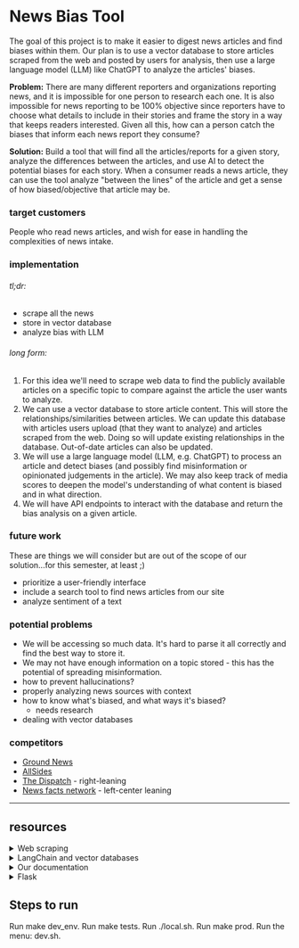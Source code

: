 

News Bias Tool
=============
The goal of this project is to make it easier to digest news articles and find biases within them. Our plan is to use a vector database to store articles scraped from the web and posted by users for analysis, then use a large language model (LLM) like ChatGPT to analyze the articles' biases.

**Problem:** There are many different reporters and organizations reporting news, and it is impossible for one person to research each one. It is also impossible for news reporting to be 100% objective since reporters have to choose what details to include in their stories and frame the story in a way that keeps readers interested. Given all this, how can a person catch the biases that inform each news report they consume?

**Solution:** Build a tool that will find all the articles/reports for a given story, analyze the differences between the articles, and use AI to detect the potential biases for each story. When a consumer reads a news article, they can use the tool analyze "between the lines" of the article and get a sense of how biased/objective that article may be.
### target customers
People who read news articles, and wish for ease in handling the complexities of news intake.
### implementation
###### tl;dr:
- scrape all the news
- store in vector database
- analyze bias with LLM
###### long form:
1. For this idea we'll need to scrape web data to find the publicly available articles on a specific topic to compare against the article the user wants to analyze.
2. We can use a vector database to store article content. This will store the relationships/similarities between articles. We can update this database with articles users upload (that they want to analyze) and articles scraped from the web. Doing so will update existing relationships in the database. Out-of-date articles can also be updated.
3. We will use a large language model (LLM, e.g. ChatGPT) to process an article and detect biases (and possibly find misinformation or opinionated judgements in the article). We may also keep track of media scores to deepen the model's understanding of what content is biased and in what direction.
4. We will have API endpoints to interact with the database and return the bias analysis on a given article.

### future work
These are things we will consider but are out of the scope of our solution...for this semester, at least ;)
- prioritize a user-friendly interface
- include a search tool to find news articles from our site
- analyze sentiment of a text

### potential problems
- We will be accessing so much data. It's hard to parse it all correctly and find the best way to store it.
- We may not have enough information on a topic stored - this has the potential of spreading misinformation.
- how to prevent hallucinations?
- properly analyzing news sources with context
- how to know what's biased, and what ways it's biased?
	- needs research
- dealing with vector databases

### competitors
- [Ground News](https://ground.news/)
- [AllSides](https://www.allsides.com/)
- [The Dispatch](https://thedispatch.com/) - right-leaning
- [News facts network](https://newsfactsnetwork.com/) - left-center leaning

---
## resources
<!-- in details tags, dropdowns need a line between summary and body to render Markdown properly -->
<details>
<summary>Web scraping</summary>

+ [A practical introduction to web scraping in Python](https://realpython.com/python-web-scraping-practical-introduction/)
+ [GeeksforGeeks: Web scraping tutorial](https://www.geeksforgeeks.org/python-web-scraping-tutorial/#)
+ [NewsCatcher: 4 Python web scraping libraries for news data](https://www.newscatcherapi.com/blog/python-web-scraping-libraries-to-mine-news-data)
</details>
<details>
<summary>LangChain and vector databases</summary>

+ [Langchain tutorials in Python](https://python.langchain.com/docs/additional_resources/tutorials)
+ [DeepLearning.AI Course - LangChain for LLM Application Development](https://learn.deeplearning.ai/langchain/)
+ [DeepLearning.AI Course - LangChain: Chat with your Data](https://learn.deeplearning.ai/langchain-chat-with-your-data/lesson/1/introduction)
</details>
<details markdown="1">
<summary>Our documentation</summary>

+ [Writing Markdown on GitHub](https://docs.github.com/en/contributing)
</details>
<details>
<summary>Flask</summary>

+ [flask-dev](https://readthedocs.org/projects/flask-dev/downloads/pdf/latest/)
+ [fileuploads](https://flask.palletsprojects.com/en/1.1.x/patterns/fileuploads/)
+ [sqlite3](https://flask.palletsprojects.com/en/1.1.x/patterns/sqlite3/)
+ [mysql](https://dev.mysql.com/doc/mysql-tutorial-excerpt/5.7/en/example-auto-increment.html)
+ [flask.make_response](https://tedboy.github.io/flask/generated/flask.make_response.html)
+ [config db](https://flask-sqlalchemy.palletsprojects.com/en/2.x/config/)
</details>


## Steps to run
Run make dev_env.
Run make tests.
Run ./local.sh.
Run make prod.
Run the menu: dev.sh.

